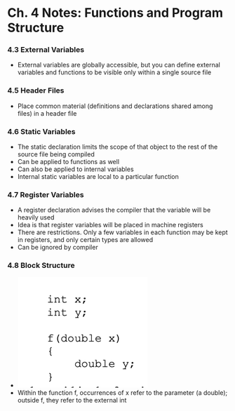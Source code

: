 # Ch. 4 Notes: Functions and Program Structure

### 4.3 External Variables
- External variables are globally accessible, but you can define external variables and functions to be visible only within a single source file

### 4.5 Header Files
- Place common material (definitions and declarations shared among files) in a header file

### 4.6 Static Variables
- The static declaration limits the scope of that object to the rest of the source file being compiled
- Can be applied to functions as well
- Can also be applied to internal variables
- Internal static variables are local to a particular function

### 4.7 Register Variables
- A register declaration advises the compiler that the variable will be heavily used
- Idea is that register variables will be placed in machine registers
- There are restrictions. Only a few variables in each function may be kept in registers, and only certain types are allowed
- Can be ignored by compiler

### 4.8 Block Structure
- ![alt text](image.png)
- Within the function f, occurrences of x refer to the parameter (a double); outside f, they refer to the external int